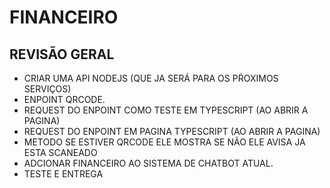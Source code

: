 # FINANCEIRO
## REVISÃO GERAL
- CRIAR UMA API NODEJS (QUE JA SERÁ PARA OS PŔOXIMOS SERVIÇOS)
- ENPOINT QRCODE.
- REQUEST DO ENPOINT COMO TESTE EM TYPESCRIPT (AO ABRIR A PAGINA)
- REQUEST DO ENPOINT EM PAGINA TYPESCRIPT  (AO ABRIR A PAGINA)
- METODO SE ESTIVER QRCODE ELE MOSTRA SE NÃO ELE AVISA JA ESTA SCANEADO
- ADCIONAR FINANCEIRO AO SISTEMA DE CHATBOT ATUAL.
- TESTE E ENTREGA